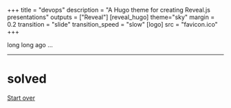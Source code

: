 +++
title = "devops"
description = "A Hugo theme for creating Reveal.js presentations"
outputs = ["Reveal"]
[reveal_hugo]
theme="sky"
margin = 0.2
transition = "slide"
transition_speed = "slow"
[logo]
src = "favicon.ico"
+++


long long ago ...

---

# solved
[Start over](/#/2)